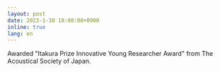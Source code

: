 ```yaml
---
layout: post
date: 2023-1-30 18:00:00+0900
inline: true
lang: en
---
```


Awarded "Itakura Prize Innovative Young Researcher Award" from The Acoustical Society of Japan.
